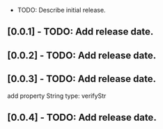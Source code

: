 * TODO: Describe initial release.
## [0.0.1] - TODO: Add release date.
## [0.0.2] - TODO: Add release date.
## [0.0.3] - TODO: Add release date.
add property  String type: verifyStr
## [0.0.4] - TODO: Add release date.
